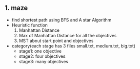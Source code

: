 ## 1. maze  
 - find shortest path using BFS and A star Algorithm  
 - Heuristic function  
     1) Manhattan Distance  
     2) Max of Manhattan Distance for all the objectives  
     3) MST about start point and objectives  
 - category(each stage has 3 files small.txt, medium.txt, big.txt)  
    - stage1: one objective  
    - stage2: four objectives  
    - stage3: many objectives  
